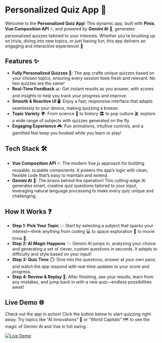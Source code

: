 # Personalized Quiz App 🎉

Welcome to the **Personalized Quiz App**! This dynamic app, built with **Pinia**, **Vue Composition API** ⚡, and powered by **Gemini AI** 🤖, generates personalized quizzes tailored to your interests. Whether you’re brushing up on trivia, diving into new topics, or just having fun, this app delivers an engaging and interactive experience! 🚀

## Features ✨

- **Fully Personalized Quizzes** 🎯: The app crafts unique quizzes based on your chosen topics, ensuring every session feels fresh and relevant. No two quizzes are the same!
- **Real-Time Feedback** 📊: Get instant results as you answer, with scores and insights to help you track your progress and improve.
- **Smooth & Reactive UI** 🖥️: Enjoy a fast, responsive interface that adapts seamlessly to your device, making quizzing a breeze.
- **Topic Variety** 🌍: From science 🔬 to history 🏛️ to pop culture 🎬, explore a wide range of subjects with quizzes generated on the fly.
- **Engaging Experience** 🎮: Fun animations, intuitive controls, and a gamified feel keep you hooked while you learn or play!

## Tech Stack 🛠️

- **Vue Composition API** ⚡: The modern Vue.js approach for building reusable, scalable components. It powers the app’s logic with clean, flexible code that’s easy to maintain and extend.
- **Gemini AI** 🤖: The brains behind the operation! This cutting-edge AI generates smart, creative quiz questions tailored to your input, leveraging natural language processing to make every quiz unique and challenging.

## How It Works ❓

- **Step 1: Pick Your Topic** 💡: Start by selecting a subject that sparks your interest—think anything from coding 💻 to space exploration 🌌 to movie trivia 🎥.
- **Step 2: AI Magic Happens** ✨: Gemini AI jumps in, analyzing your choice and generating a set of clever, custom questions in seconds. It adapts to difficulty and style based on your input!
- **Step 3: Quiz Time** ⏱️: Dive into the questions, answer at your own pace, and watch the app respond with real-time updates to your score and progress.
- **Step 4: Review & Replay** 🔄: After finishing, see your results, learn from any mistakes, and jump back in with a new quiz—endless possibilities await!

## Live Demo 🌐

Check out the app in action! Click the button below to start quizzing right away. Try topics like “AI Innovations” 🤖 or “World Capitals” 🗺️ to see the magic of Gemini AI and Vue in full swing.

[![Live Demo](https://img.shields.io/badge/Live_Demo-Click_Here-brightgreen?style=for-the-badge&logo=rocket)](https://vue-genius-indol.vercel.app/)
